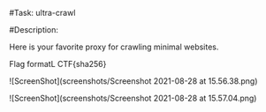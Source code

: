 #Task: ultra-crawl

#Description: 

Here is your favorite proxy for crawling minimal websites.

Flag formatL CTF{sha256}


![ScreenShot](screenshots/Screenshot 2021-08-28 at 15.56.38.png)

![ScreenShot](screenshots/Screenshot 2021-08-28 at 15.57.04.png)